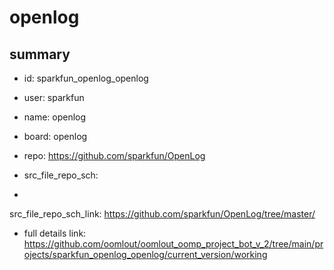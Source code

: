 # openlog
 
## summary 
* id: sparkfun_openlog_openlog
* user: sparkfun
* name: openlog
* board: openlog
* repo: https://github.com/sparkfun/OpenLog



* src_file_repo_sch: 
*
 src_file_repo_sch_link: https://github.com/sparkfun/OpenLog/tree/master/
* full details link: https://github.com/oomlout/oomlout_oomp_project_bot_v_2/tree/main/projects/sparkfun_openlog_openlog/current_version/working  






